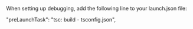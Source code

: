 When setting up debugging, add the following line to your launch.json file:

"preLaunchTask": "tsc: build - tsconfig.json",
